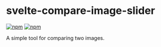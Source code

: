 # svelte-compare-image-slider

[![npm](https://img.shields.io/npm/v/svelte-compare-image-slider)](https://www.npmjs.com/package/svelte-compare-image-slider) [![npm](https://img.shields.io/npm/l/compare-image-slider)](../../LICENSE)

A simple tool for comparing two images.
